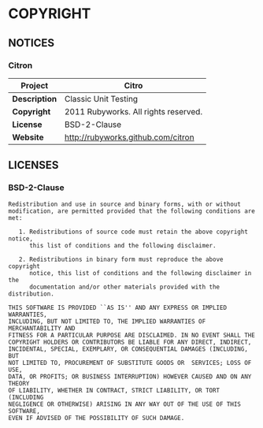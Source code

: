 # COPYRIGHT


## NOTICES

### Citron

| **Project**     | Citro                                       |
|-----------------|---------------------------------------------|
| **Description** | Classic Unit Testing                        |
| **Copyright**   | 2011 Rubyworks. All rights reserved.        |
| **License**     | BSD-2-Clause                                |
| **Website**     | http://rubyworks.github.com/citron          |


## LICENSES

### BSD-2-Clause

    Redistribution and use in source and binary forms, with or without
    modification, are permitted provided that the following conditions are met:

       1. Redistributions of source code must retain the above copyright notice,
          this list of conditions and the following disclaimer.

       2. Redistributions in binary form must reproduce the above copyright
          notice, this list of conditions and the following disclaimer in the
          documentation and/or other materials provided with the distribution.

    THIS SOFTWARE IS PROVIDED ``AS IS'' AND ANY EXPRESS OR IMPLIED WARRANTIES,
    INCLUDING, BUT NOT LIMITED TO, THE IMPLIED WARRANTIES OF MERCHANTABILITY AND
    FITNESS FOR A PARTICULAR PURPOSE ARE DISCLAIMED. IN NO EVENT SHALL THE
    COPYRIGHT HOLDERS OR CONTRIBUTORS BE LIABLE FOR ANY DIRECT, INDIRECT,
    INCIDENTAL, SPECIAL, EXEMPLARY, OR CONSEQUENTIAL DAMAGES (INCLUDING, BUT
    NOT LIMITED TO, PROCUREMENT OF SUBSTITUTE GOODS OR  SERVICES; LOSS OF USE,
    DATA, OR PROFITS; OR BUSINESS INTERRUPTION) HOWEVER CAUSED AND ON ANY THEORY
    OF LIABILITY, WHETHER IN CONTRACT, STRICT LIABILITY, OR TORT (INCLUDING
    NEGLIGENCE OR OTHERWISE) ARISING IN ANY WAY OUT OF THE USE OF THIS SOFTWARE,
    EVEN IF ADVISED OF THE POSSIBILITY OF SUCH DAMAGE.

